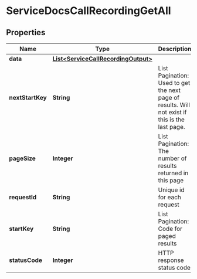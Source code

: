 

# ServiceDocsCallRecordingGetAll


## Properties

| Name | Type | Description | Notes |
|------------ | ------------- | ------------- | -------------|
|**data** | [**List&lt;ServiceCallRecordingOutput&gt;**](ServiceCallRecordingOutput.md) |  |  [optional] |
|**nextStartKey** | **String** | List Pagination: Used to get the next page of results. Will not exist if this is the last page. |  [optional] |
|**pageSize** | **Integer** | List Pagination: The number of results returned in this page |  [optional] |
|**requestId** | **String** | Unique id for each request |  [optional] |
|**startKey** | **String** | List Pagination: Code for paged results |  [optional] |
|**statusCode** | **Integer** | HTTP response status code |  [optional] |



